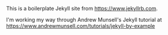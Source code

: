 This is a boilerplate Jekyll site from https://www.jekyllrb.com.

I'm working my way through Andrew Munsell's Jekyll tutorial at https://www.andrewmunsell.com/tutorials/jekyll-by-example
